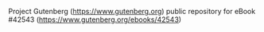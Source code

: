 Project Gutenberg (https://www.gutenberg.org) public repository for eBook #42543 (https://www.gutenberg.org/ebooks/42543)
